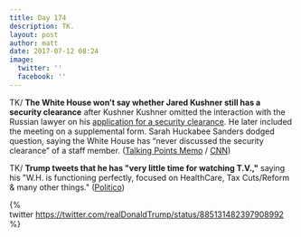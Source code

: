 ```yaml
---
title: Day 174
description: TK.
layout: post
author: matt
date: 2017-07-12 08:24
image:
  twitter: ''
  facebook: ''
---
```



TK/ **The White House won’t say whether Jared Kushner still has a security clearance** after Kushner Kushner omitted the interaction with the Russian lawyer on his [application for a security clearance](https://whatthefuckjusthappenedtoday.com/2017/07/11/Day-173/#2-the-email-sent-to-trump-jr-said-th). He later included the meeting on a supplemental form. Sarah Huckabee Sanders dodged question, saying the White House has “never discussed the security clearance” of a staff member. ([Talking Points Memo](http://talkingpointsmemo.com/livewire/white-house-wont-say-kushner-has-security-clearance) / [CNN](http://www.cnn.com/2017/07/12/politics/kushner-trump-jr-russia-email-chain/index.html))

TK/ **Trump tweets that he has "very little time for watching T.V.,"** saying his "W.H. is functioning perfectly, focused on HealthCare, Tax Cuts/Reform & many other things." ([Politico](http://www.politico.com/story/2017/07/12/trump-tweet-i-have-little-time-to-watch-tv-240447))

{% twitter https://twitter.com/realDonaldTrump/status/885131482397908992 %}